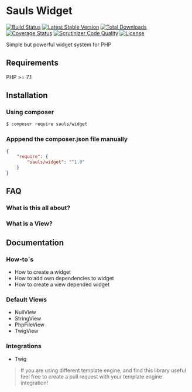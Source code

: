 # Sauls Widget

[![Build Status](https://travis-ci.org/sauls/widget.svg?branch=master)](https://travis-ci.org/sauls/widget)
[![Latest Stable Version](https://poser.pugx.org/sauls/widget/v/stable)](https://packagist.org/packages/sauls/widget)
[![Total Downloads](https://poser.pugx.org/sauls/widget/downloads)](https://packagist.org/packages/sauls/widget)
[![Coverage Status](https://coveralls.io/repos/github/sauls/widget/badge.svg?branch=master)](https://coveralls.io/github/sauls/widget?branch=master)
[![Scrutinizer Code Quality](https://scrutinizer-ci.com/g/sauls/widget/badges/quality-score.png?b=master)](https://scrutinizer-ci.com/g/sauls/widget/?branch=master)
[![License](https://poser.pugx.org/sauls/widget/license)](https://packagist.org/packages/sauls/widget)


Simple but powerful widget system for PHP

## Requirements

PHP >= 7.1

## Installation

### Using composer
```bash
$ composer require sauls/widget
```
### Apppend the composer.json file manually
```json
{
    "require": {
        "sauls/widget": "^1.0"
    }
}
```
## FAQ

### What is this all about?

### What is a View? 

## Documentation

### How-to`s

* How to create a widget
* How to add own dependencies to widget
* How to create a view depended widget

### Default Views

* NullView
* StringView
* PhpFileView
* TwigView

### Integrations

* Twig

> If you are using different template engine, and find this library useful feel free to create a pull request with your template engine integration!

